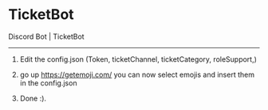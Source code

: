 # TicketBot
Discord Bot | TicketBot

-----------------------------------------------------------------------------------------------------------------------------

1. Edit the config.json (Token, ticketChannel, ticketCategory, roleSupport,)

2. go up
https://getemoji.com/
you can now select emojis and insert them in the
config.json

3. Done :). 
